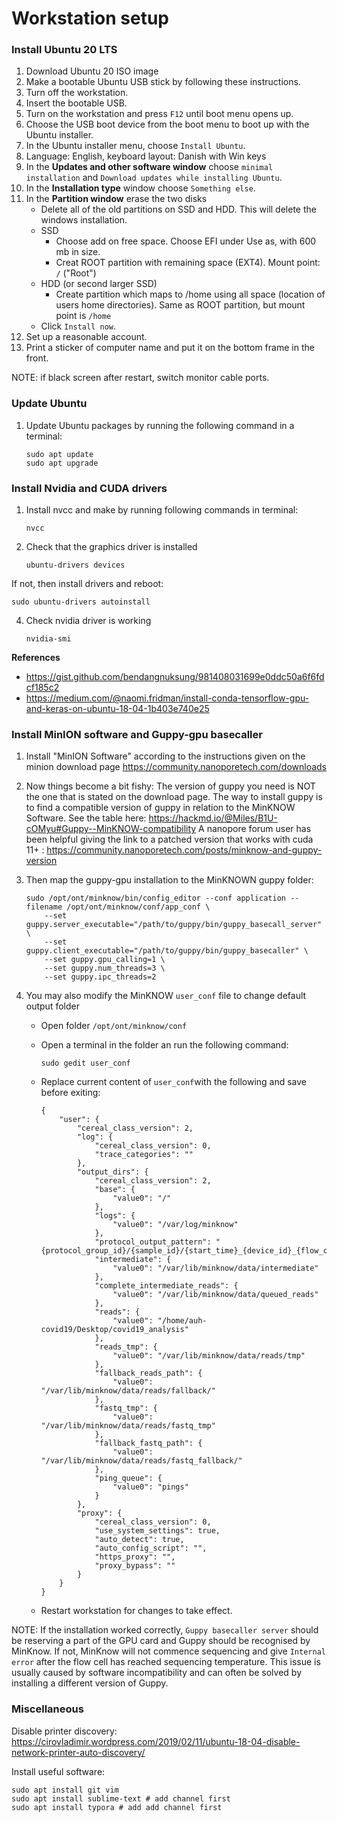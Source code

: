 # Workstation setup

### Install Ubuntu 20 LTS

1. Download Ubuntu 20 ISO image
2. Make a bootable Ubuntu USB stick by following these instructions.
3. Turn off the workstation.
4. Insert the bootable USB.
5. Turn on the workstation and press `F12` until boot menu opens up.
6. Choose the USB boot device from the boot menu to boot up with the Ubuntu installer.
7. In the Ubuntu installer menu, choose `Install Ubuntu`.
8. Language: English, keyboard layout: Danish with Win keys
7. In the **Updates and other software window** choose `minimal installation` and `Download updates while installing Ubuntu`.
8. In the **Installation type** window choose `Something else`.
9. In the **Partition window** erase the two disks
   * Delete all of the old partitions on SSD and HDD. This will delete the windows installation.
   * SSD
     * Choose add on free space. Choose EFI under Use as, with 600 mb in size.
     * Creat ROOT partition with remaining space (EXT4). Mount point: `/` ("Root")
   * HDD (or second larger SSD)
     * Create partition which maps to /home using all space (location of users home directories). Same as ROOT partition, but mount point is `/home`
   * Click `Install now`.
10. Set up a reasonable account. 
11. Print a sticker of computer name and put it on the bottom frame in the front.

NOTE: if black screen after restart, switch monitor cable ports.

### Update Ubuntu

1. Update Ubuntu packages by running the following command in a terminal:
   ```
   sudo apt update
   sudo apt upgrade
   ```


### Install Nvidia and CUDA drivers

1. Install nvcc and make by running following commands in terminal:

   ```
   nvcc
   ```


3. Check that the graphics driver is installed

   ```
   ubuntu-drivers devices
   ```

If not, then install drivers and reboot:

   ```
   sudo ubuntu-drivers autoinstall
   ```

4. Check nvidia driver is working

   ```
   nvidia-smi
   ```



**References**

- https://gist.github.com/bendangnuksung/981408031699e0ddc50a6f6fdcf185c2
- https://medium.com/@naomi.fridman/install-conda-tensorflow-gpu-and-keras-on-ubuntu-18-04-1b403e740e25

### Install MinION software and Guppy-gpu basecaller

1. Install "MinION Software" according to the instructions given on the minion download page
   https://community.nanoporetech.com/downloads
   
2. Now things become a bit fishy: The version of guppy you need is NOT the one that is stated on the download page.
   The way to install guppy is to find a compatible version of guppy in relation to the MinKNOW Software. See the table here: https://hackmd.io/@Miles/B1U-cOMyu#Guppy--MinKNOW-compatibility
   A nanopore forum user has been helpful giving the link to a patched version that works with cuda 11+ : https://community.nanoporetech.com/posts/minknow-and-guppy-version
   
3. Then map the guppy-gpu installation to the MinKNOWN guppy folder:

     ```
     sudo /opt/ont/minknow/bin/config_editor --conf application --filename /opt/ont/minknow/conf/app_conf \
         --set guppy.server_executable="/path/to/guppy/bin/guppy_basecall_server" \
         --set guppy.client_executable="/path/to/guppy/bin/guppy_basecaller" \
         --set guppy.gpu_calling=1 \
         --set guppy.num_threads=3 \
         --set guppy.ipc_threads=2
     ```

4. You may also modify the MinKNOW `user_conf` file to change default output folder

   * Open folder `/opt/ont/minknow/conf`

   * Open a terminal in the folder an run the following command:

     `sudo gedit user_conf`

   * Replace current content of `user_conf`with the following and save before exiting:

     ```
     {
         "user": {
             "cereal_class_version": 2,
             "log": {
                 "cereal_class_version": 0,
                 "trace_categories": ""
             },
             "output_dirs": {
                 "cereal_class_version": 2,
                 "base": {
                     "value0": "/"
                 },
                 "logs": {
                     "value0": "/var/log/minknow"
                 },
                 "protocol_output_pattern": "{protocol_group_id}/{sample_id}/{start_time}_{device_id}_{flow_cell_id}_{short_protocol_run_id}",
                 "intermediate": {
                     "value0": "/var/lib/minknow/data/intermediate"
                 },
                 "complete_intermediate_reads": {
                     "value0": "/var/lib/minknow/data/queued_reads"
                 },
                 "reads": {
                     "value0": "/home/auh-covid19/Desktop/covid19_analysis"
                 },
                 "reads_tmp": {
                     "value0": "/var/lib/minknow/data/reads/tmp"
                 },
                 "fallback_reads_path": {
                     "value0": "/var/lib/minknow/data/reads/fallback/"
                 },
                 "fastq_tmp": {
                     "value0": "/var/lib/minknow/data/reads/fastq_tmp"
                 },
                 "fallback_fastq_path": {
                     "value0": "/var/lib/minknow/data/reads/fastq_fallback/"
                 },
                 "ping_queue": {
                     "value0": "pings"
                 }
             },
             "proxy": {
                 "cereal_class_version": 0,
                 "use_system_settings": true,
                 "auto_detect": true,
                 "auto_config_script": "",
                 "https_proxy": "",
                 "proxy_bypass": ""
             }
         }
     }
     ```

   * Restart workstation for changes to take effect.
   
NOTE: If the installation worked correctly, `Guppy basecaller server` should be reserving a part of the GPU card and Guppy should be recognised by MinKnow. If not, MinKnow will not commence sequencing and give `Internal error` after the flow cell has reached sequencing temperature. This issue is usually caused by software incompatibility  and can often be solved by installing a different version of Guppy.
   
### Miscellaneous

Disable printer discovery: https://cirovladimir.wordpress.com/2019/02/11/ubuntu-18-04-disable-network-printer-auto-discovery/

Install useful software:
``` 
sudo apt install git vim
sudo apt install sublime-text # add channel first
sudo apt install typora # add add channel first

```
  
